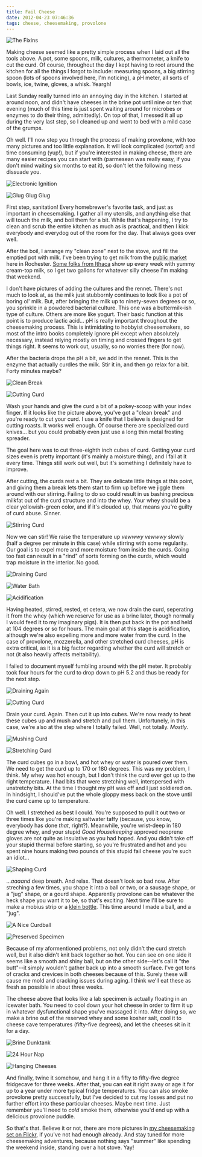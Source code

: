 ```yaml
---
title: Fail Cheese
date: 2012-04-23 07:46:36
tags: cheese, cheesemaking, provolone
---
```


![The Fixins](/7083694131.jpg)

Making cheese seemed like a pretty simple process when I laid out all the tools above. A pot, some spoons, milk, cultures, a thermometer, a knife to cut the curd. Of course, throughout the day I kept having to root around the kitchen for all the things I forgot to include: measuring spoons, a big stirring spoon (lots of spoons involved here, I'm noticing), a pH meter, all sorts of bowls, ice, twine, gloves, a whisk. Yeargh!

Last Sunday really turned into an annoying day in the kitchen. I started at around noon, and didn't have cheeses in the brine pot until nine or ten that evening (much of this time is just spent waiting around for microbes or enzymes to do their thing, admittedly). On top of that, I messed it all up during the very last step, so I cleaned up and went to bed with a mild case of the grumps.

Oh well. I'll now step you through the process of making provolone, with too many pictures and too little explanation. It will look complicated (sortof) and time consuming (yup!), but if you're interested in making cheese, there are many easier recipes you can start with (parmesean was really easy, if you don't mind waiting six months to eat it), so don't let the following mess dissuade you.

![Electronic Ignition](/6937628440.jpg)

![Glug Glug Glug](/7083710843.jpg)

First step, sanitation! Every homebrewer's favorite task, and just as important in cheesemaking. I gather all my utensils, and anything else that will touch the milk, and boil them for a bit. While that's happening, I try to clean and scrub the entire kitchen as much as is practical, and then I kick everybody and everydog out of the room for the day. That always goes over well.

After the boil, I arrange my "clean zone" next to the stove, and fill the emptied pot with milk. I've been trying to get milk from the [public market] here in Rochester. [Some folks from Ithaca][ithaca milk] show up every week with yummy cream-top milk, so I get two gallons for whatever silly cheese I'm making that weekend.

I don't have pictures of adding the cultures and the rennet. There's not much to look at, as the milk just stubbornly continues to look like a pot of boring ol' milk. But, after bringing the milk up to ninety-seven degrees or so, you sprinkle in a powdered bacterial culture. This one was a buttermilk-ish type of culture. Others are more like yogurt. Their basic function at this point is to produce lactic acid... pH is really important throughout the cheesemaking process. This is intimidating to hobbyist cheesemakers, so most of the intro books completely ignore pH except when absolutely necessary, instead relying mostly on timing and crossed fingers to get things right. It seems to work out, usually, so no worries there (for now).

After the bacteria drops the pH a bit, we add in the rennet. This is the enzyme that actually curdles the milk. Stir it in, and then go relax for a bit. Forty minutes maybe?

![Clean Break](/6937642122.jpg)

![Cutting Curd](/6937647336.jpg)

Wash your hands and give the curd a bit of a pokey-scoop with your index finger. If it looks like the picture above, you've got a "clean break" and you're ready to cut your curd. I use a knife that I believe is designed for cutting roasts. It works well enough. Of course there are specialized curd knives... but you could probably even just use a long thin metal frosting spreader.

The goal here was to cut three-eighth inch cubes of curd. Getting your curd sizes even is pretty important (it's mainly a moisture thing), and I fail at it every time. Things still work out well, but it's something I definitely have to improve.

After cutting, the curds rest a bit. They are delicate little things at this point, and giving them a break lets them start to firm up before we jiggle them around with our stirring. Failing to do so could result in us bashing precious milkfat out of the curd structure and into the whey. Your whey should be a clear yellowish-green color, and if it's clouded up, that means you're guilty of curd abuse. Sinner.

![Stirring Curd](/7083727149.jpg)

Now we can stir! We raise the temperature up *vewwwy vewwwy* slowly (half a degree per minute in this case) while stirring with some regularity. Our goal is to expel more and more moisture from inside the curds. Going too fast can result in a "rind" of sorts forming on the curds, which would trap moisture in the interior. No good.

![Draining Curd](/6937670152.jpg)

![Water Bath](/6937674692.jpg)

![Acidification](/7083753687.jpg)

Having heated, stirred, rested, et cetera, we now drain the curd, seperating it from the whey (which we reserve for use as a brine later, though normally I would feed it to my imaginary pigs). It is then put back in the pot and held at 104 degrees or so for hours. The main goal at this stage is acidification, although we're also expelling more and more water from the curd. In the case of provolone, mozzerella, and other stretched curd cheeses, pH is extra critical, as it is a big factor regarding whether the curd will stretch or not (it also heavily affects meltability).

I failed to document myself fumbling around with the pH meter. It probably took four hours for the curd to drop down to pH 5.2 and thus be ready for the next step.

![Draining Again](/7083758665.jpg)

![Cutting Curd](/7083775417.jpg)

Drain your curd. Again. Then cut it up into cubes. We're now ready to heat these cubes up and mush and stretch and pull them. Unfortunely, in this case, we're also at the step where I totally failed. Well, not totally. *Mostly*.

![Mushing Curd](/7083792153.jpg)

![Stretching Curd](/6937721750.jpg)

The curd cubes go in a bowl, and hot whey or water is poured over them. We need to get the curd up to 170 or 180 degrees. This was my problem, I think. My whey was hot enough, but I don't think the curd ever got up to the right temperature. I had bits that were stretching well, interspersed with unstretchy bits. At the time I thought my pH was off and I just soldiered on. In hindsight, I should've put the whole gloppy mess back on the stove until the curd came up to temperature.

Oh well. I stretched as best I could. You're supposed to pull it out two or three times like you're making saltwater taffy (because, you know, everybody has done *that*, right?). Meanwhile, you're wrist-deep in 180 degree whey, and your stupid _Good Housekeeping_ approved neoprene gloves are not quite as insulative as you had hoped. And you didn't take off your stupid thermal before starting, so you're frustrated and hot and you spent nine hours making two pounds of this stupid fail cheese you're such an idiot...

![Shaping Curd](/6937733300.jpg)

...*aaaand* deep breath. And relax. That doesn't look so bad now. After streching a few times, you shape it into a ball or two, or a sausage shape, or a "jug" shape, or a gourd shape. Apparently provolone can be whatever the heck shape you want it to be, so that's exciting. Next time I'll be sure to make a mobius strip or a [klein bottle]. This time around I made a ball, and a "jug".

![A Nice Curdball](/6937738900.jpg)

![Preserved Specimen](/7083847309.jpg)

Because of my aformentioned problems, not only didn't the curd stretch well, but it also didn't knit back together so hot. You can see on one side it seems like a smooth and shiny ball, but on the other side--let's call it "the butt"--it simply wouldn't gather back up into a smooth surface. I've got tons of cracks and crevices in both cheeses because of this. Surely these will cause me mold and cracking issues during aging. I think we'll eat these as fresh as possible in about three weeks.

The cheese above that looks like a lab specimen is actually floating in an icewater bath. You need to cool down your hot cheese in order to firm it up in whatever dysfunctional shape you've massaged it into. After doing so, we make a brine out of the reserved whey and some kosher salt, cool it to cheese cave temperatures (fifty-five degrees), and let the cheeses sit in it for a day.

![Brine Dunktank](/7083857655.jpg)

![24 Hour Nap](/7083864657.jpg)

![Hanging Cheeses](/6940001326.jpg)

And finally, twine it somehow, and hang it in a fifty to fifty-five degree fridgecave for three weeks. After that, you can eat it right away or age it for up to a year under more typical fridge temperatures. You can also smoke provolone pretty successfully, but I've decided to cut my losses and put no further effort into these particular cheeses. Maybe next time. Just remember you'll need to *cold* smoke them, otherwise you'd end up with a delicious provolone puddle.

So that's that. Believe it or not, there are more pictures in [my cheesemaking set on Flickr][cheesemaking], if you've not had enough already. And stay tuned for more cheesemaking adventures, because nothing says "summer" like spending the weekend inside, standing over a hot stove. Yay!


[public market]: http://www.cityofrochester.gov/publicmarket/
[ithaca milk]:   http://ilovenyfarms.com/about-us-other-brands
[klein bottle]:  http://en.wikipedia.org/wiki/Klein_bottle
[cheesemaking]:  http://www.flickr.com/photos/bert_m_b/sets/72157628911833001/
